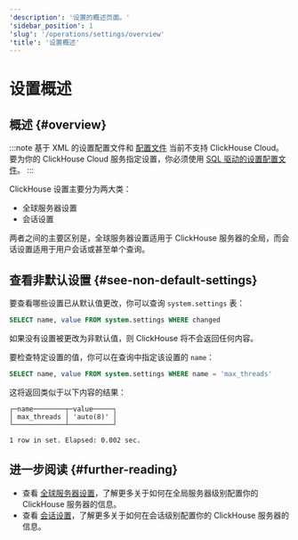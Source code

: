 ```yaml
---
'description': '设置的概述页面。'
'sidebar_position': 1
'slug': '/operations/settings/overview'
'title': '设置概述'
---
```



# 设置概述

## 概述 {#overview}

:::note
基于 XML 的设置配置文件和 [配置文件](/operations/configuration-files) 当前不支持 ClickHouse Cloud。要为你的 ClickHouse Cloud 服务指定设置，你必须使用 [SQL 驱动的设置配置文件](/operations/access-rights#settings-profiles-management)。
:::

ClickHouse 设置主要分为两大类：

- 全球服务器设置
- 会话设置

两者之间的主要区别是，全球服务器设置适用于 ClickHouse 服务器的全局，而会话设置适用于用户会话或甚至单个查询。

## 查看非默认设置 {#see-non-default-settings}

要查看哪些设置已从默认值更改，你可以查询 `system.settings` 表：

```sql
SELECT name, value FROM system.settings WHERE changed
```

如果没有设置被更改为非默认值，则 ClickHouse 将不会返回任何内容。

要检查特定设置的值，你可以在查询中指定该设置的 `name`：

```sql
SELECT name, value FROM system.settings WHERE name = 'max_threads'
```

这将返回类似于以下内容的结果：

```response
┌─name────────┬─value─────┐
│ max_threads │ 'auto(8)' │
└─────────────┴───────────┘

1 row in set. Elapsed: 0.002 sec.
```

## 进一步阅读 {#further-reading}

- 查看 [全球服务器设置](/operations/server-configuration-parameters/settings.md)，了解更多关于如何在全局服务器级别配置你的 ClickHouse 服务器的信息。
- 查看 [会话设置](/operations/settings/settings-query-level.md)，了解更多关于如何在会话级别配置你的 ClickHouse 服务器的信息。

